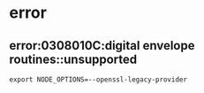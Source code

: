 # error

## error:0308010C:digital envelope routines::unsupported

`export NODE_OPTIONS=--openssl-legacy-provider`

